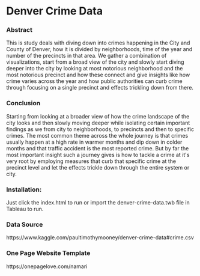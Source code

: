 <h1>Denver Crime Data</h1>


<h3>Abstract</h3>
<p>This is study deals with diving down into crimes happening in the City and County of Denver, how it is divided by neighborhoods, time of the year and number of the precincts in that area. We gather a combination of visualizations, start from a broad view of the city and slowly start diving deeper into the city by looking at most notorious neighborhood and the most notorious precinct and how these connect and give insights like how crime varies across the year and how public authorities can curb crime through focusing on a single precinct and effects trickling down from there. <p>


<h3>Conclusion</h3>
<p>Starting from looking at a broader view of how the crime landscape of the city looks and then slowly moving deeper while isolating certain important findings as we from city to neighborhoods, to precincts and then to specific crimes. The most common theme across the whole journey is that crimes usually happen at a high rate in warmer months and dip down in colder months and that traffic accident is the most reported crime. But by far the most important insight such a journey gives is how to tackle a crime at it's very root by employing measures that curb that specific crime at the precinct level and let the effects trickle down through the entire system or city.<p>

<h3>Installation:</h3>
<p>
     Just click the index.html to run or import the denver-crime-data.twb file in Tableau to run.
</p>


<h3>Data Source</h3>
https://www.kaggle.com/paultimothymooney/denver-crime-data#crime.csv

<h3>One Page Website Template</h3>
https://onepagelove.com/namari
